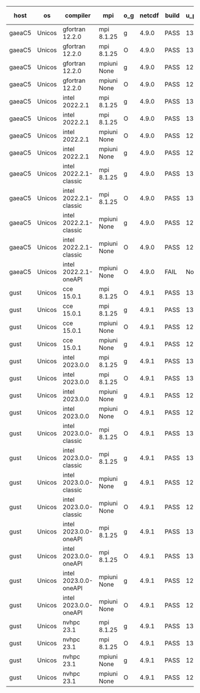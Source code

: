 

| host     | os       | compiler                              | mpi                      | o_g        | netcdf        | build       | u_pass          | u_fail          | s_pass            | s_fail            | e_pass             | e_fail             | nuopc_pass       | nuopc_fail       | artifacts link          |
|----------|----------|---------------------------------------|--------------------------|------------|---------------|-------------|-----------------|-----------------|-------------------|-------------------|--------------------|--------------------|------------------|------------------|-------------------------|
| gaeaC5 | Unicos | gfortran 12.2.0 | mpi 8.1.25  | g | 4.9.0  | PASS | 13930 | 0 | 49 | 0 | 81 | 0 | 52 | 0 | <a href="https://github.com/esmf-org/esmf-test-artifacts/tree/d2b0e047fd6004a327759078fb8804dc089ed474/develop/gfortran/12.2.0/g/mpi/8.1.25" target="_blank">d2b0e04</a> | 
| gaeaC5 | Unicos | gfortran 12.2.0 | mpi 8.1.25  | O | 4.9.0  | PASS | 13930 | 0 | 49 | 0 | 81 | 0 | 52 | 0 | <a href="https://github.com/esmf-org/esmf-test-artifacts/tree/81cf040a75832210549f1eacfc9ec28fce166902/develop/gfortran/12.2.0/O/mpi/8.1.25" target="_blank">81cf040</a> | 
| gaeaC5 | Unicos | gfortran 12.2.0 | mpiuni None  | g | 4.9.0  | PASS | 12346 | 0 | 8 | 0 | 44 | 0 | None | None | <a href="https://github.com/esmf-org/esmf-test-artifacts/tree/83928bcfcf6aa5e492a2cec487d38f619b6c2e20/develop/gfortran/12.2.0/g/mpiuni/None" target="_blank">83928bc</a> | 
| gaeaC5 | Unicos | gfortran 12.2.0 | mpiuni None  | O | 4.9.0  | PASS | 12346 | 0 | 8 | 0 | 44 | 0 | None | None | <a href="https://github.com/esmf-org/esmf-test-artifacts/tree/ca0c91bde2d8386b7d02f93163545176035608a4/develop/gfortran/12.2.0/O/mpiuni/None" target="_blank">ca0c91b</a> | 
| gaeaC5 | Unicos | intel 2022.2.1 | mpi 8.1.25  | g | 4.9.0  | PASS | 13930 | 0 | 49 | 0 | 81 | 0 | 52 | 0 | <a href="https://github.com/esmf-org/esmf-test-artifacts/tree/f6556e541b09cd8bdad894b947f84b33a49aa4ed/develop/intel/2022.2.1/g/mpi/8.1.25" target="_blank">f6556e5</a> | 
| gaeaC5 | Unicos | intel 2022.2.1 | mpi 8.1.25  | O | 4.9.0  | PASS | 13930 | 0 | 49 | 0 | 81 | 0 | 52 | 0 | <a href="https://github.com/esmf-org/esmf-test-artifacts/tree/7b8726f443237356a5fbea038861a0e0ff0dbd61/develop/intel/2022.2.1/O/mpi/8.1.25" target="_blank">7b8726f</a> | 
| gaeaC5 | Unicos | intel 2022.2.1 | mpiuni None  | O | 4.9.0  | PASS | 12346 | 0 | 8 | 0 | 44 | 0 | None | None | <a href="https://github.com/esmf-org/esmf-test-artifacts/tree/bf0a18a53391a083d4fb95c87230b4dd9416f06b/develop/intel/2022.2.1/O/mpiuni/None" target="_blank">bf0a18a</a> | 
| gaeaC5 | Unicos | intel 2022.2.1 | mpiuni None  | g | 4.9.0  | PASS | 12346 | 0 | 8 | 0 | 44 | 0 | None | None | <a href="https://github.com/esmf-org/esmf-test-artifacts/tree/c3f4ec6c043e482b0ca830d57e4b88d1c42c8a83/develop/intel/2022.2.1/g/mpiuni/None" target="_blank">c3f4ec6</a> | 
| gaeaC5 | Unicos | intel 2022.2.1-classic | mpi 8.1.25  | g | 4.9.0  | PASS | 13930 | 0 | 49 | 0 | 81 | 0 | 52 | 0 | <a href="https://github.com/esmf-org/esmf-test-artifacts/tree/d714092c07493b40d63b46b76dc9ef5903b78e96/develop/intel/2022.2.1-classic/g/mpi/8.1.25" target="_blank">d714092</a> | 
| gaeaC5 | Unicos | intel 2022.2.1-classic | mpi 8.1.25  | O | 4.9.0  | PASS | 13930 | 0 | 49 | 0 | 81 | 0 | 52 | 0 | <a href="https://github.com/esmf-org/esmf-test-artifacts/tree/0ae250a7019eeec25c6b2b865417a636d9ee5249/develop/intel/2022.2.1-classic/O/mpi/8.1.25" target="_blank">0ae250a</a> | 
| gaeaC5 | Unicos | intel 2022.2.1-classic | mpiuni None  | g | 4.9.0  | PASS | 12346 | 0 | 8 | 0 | 44 | 0 | None | None | <a href="https://github.com/esmf-org/esmf-test-artifacts/tree/7e20266fc4a1ce29e0a23985581088577779c09b/develop/intel/2022.2.1-classic/g/mpiuni/None" target="_blank">7e20266</a> | 
| gaeaC5 | Unicos | intel 2022.2.1-classic | mpiuni None  | O | 4.9.0  | PASS | 12346 | 0 | 8 | 0 | 44 | 0 | None | None | <a href="https://github.com/esmf-org/esmf-test-artifacts/tree/a4bb5df3e8bd4cf66cc6ed4704a08cf1970bd239/develop/intel/2022.2.1-classic/O/mpiuni/None" target="_blank">a4bb5df</a> | 
| gaeaC5 | Unicos | intel 2022.2.1-oneAPI | mpiuni None  | O | 4.9.0  | FAIL | None | None | None | None | None | None | None | None | <a href="https://github.com/esmf-org/esmf-test-artifacts/tree/d7a2d346819deecd379ec2848d67be6c9d582533/develop/intel/2022.2.1-oneAPI/O/mpiuni/None" target="_blank">d7a2d34</a> | 
| gust | Unicos | cce 15.0.1 | mpi 8.1.25  | O | 4.9.1  | PASS | 13850 | 80 | 49 | 0 | 81 | 0 | 51 | 1 | <a href="https://github.com/esmf-org/esmf-test-artifacts/tree/a5d076edcac5b75a15e458daf0589c0073bf266e/develop/cce/15.0.1/O/mpi/8.1.25" target="_blank">a5d076e</a> | 
| gust | Unicos | cce 15.0.1 | mpi 8.1.25  | g | 4.9.1  | PASS | 13850 | 80 | 49 | 0 | 81 | 0 | 51 | 1 | <a href="https://github.com/esmf-org/esmf-test-artifacts/tree/a1f37693cd2fce9371aeb49ff113199f0da2c489/develop/cce/15.0.1/g/mpi/8.1.25" target="_blank">a1f3769</a> | 
| gust | Unicos | cce 15.0.1 | mpiuni None  | O | 4.9.1  | PASS | 12268 | 78 | 8 | 0 | 44 | 0 | None | None | <a href="https://github.com/esmf-org/esmf-test-artifacts/tree/cf02f7b7fe9f2c8e9c0f9f9cd0b4714af67f8c2f/develop/cce/15.0.1/O/mpiuni/None" target="_blank">cf02f7b</a> | 
| gust | Unicos | cce 15.0.1 | mpiuni None  | g | 4.9.1  | PASS | 12270 | 76 | 8 | 0 | 44 | 0 | None | None | <a href="https://github.com/esmf-org/esmf-test-artifacts/tree/072175fcd7d7ae159a5a4e5ec1902dcbfd40285d/develop/cce/15.0.1/g/mpiuni/None" target="_blank">072175f</a> | 
| gust | Unicos | intel 2023.0.0 | mpi 8.1.25  | g | 4.9.1  | PASS | 13930 | 0 | 49 | 0 | 81 | 0 | 52 | 0 | <a href="https://github.com/esmf-org/esmf-test-artifacts/tree/16a184a78c808fb40fb3dd1b7685d67453c0c6df/develop/intel/2023.0.0/g/mpi/8.1.25" target="_blank">16a184a</a> | 
| gust | Unicos | intel 2023.0.0 | mpi 8.1.25  | O | 4.9.1  | PASS | 13930 | 0 | 49 | 0 | 81 | 0 | 52 | 0 | <a href="https://github.com/esmf-org/esmf-test-artifacts/tree/e1bfe3fa61f8aff2ff9b03a3b1f0a7dfd644c77d/develop/intel/2023.0.0/O/mpi/8.1.25" target="_blank">e1bfe3f</a> | 
| gust | Unicos | intel 2023.0.0 | mpiuni None  | g | 4.9.1  | PASS | 12346 | 0 | 8 | 0 | 44 | 0 | None | None | <a href="https://github.com/esmf-org/esmf-test-artifacts/tree/991f4c42aaa60b16328a0f8f2dd8f770f21b7372/develop/intel/2023.0.0/g/mpiuni/None" target="_blank">991f4c4</a> | 
| gust | Unicos | intel 2023.0.0 | mpiuni None  | O | 4.9.1  | PASS | 12346 | 0 | 8 | 0 | 44 | 0 | None | None | <a href="https://github.com/esmf-org/esmf-test-artifacts/tree/93abf0c052707f25ac5604d6d0b34fc8955b9847/develop/intel/2023.0.0/O/mpiuni/None" target="_blank">93abf0c</a> | 
| gust | Unicos | intel 2023.0.0-classic | mpi 8.1.25  | O | 4.9.1  | PASS | 13930 | 0 | 49 | 0 | 81 | 0 | 52 | 0 | <a href="https://github.com/esmf-org/esmf-test-artifacts/tree/823f2f7d950b67e1f14b84636fbe9d434a84bf34/develop/intel/2023.0.0-classic/O/mpi/8.1.25" target="_blank">823f2f7</a> | 
| gust | Unicos | intel 2023.0.0-classic | mpi 8.1.25  | g | 4.9.1  | PASS | 13930 | 0 | 49 | 0 | 81 | 0 | 52 | 0 | <a href="https://github.com/esmf-org/esmf-test-artifacts/tree/063311725c6bd22cb5d64d3b640e778d5458ec54/develop/intel/2023.0.0-classic/g/mpi/8.1.25" target="_blank">0633117</a> | 
| gust | Unicos | intel 2023.0.0-classic | mpiuni None  | g | 4.9.1  | PASS | 12346 | 0 | 8 | 0 | 44 | 0 | None | None | <a href="https://github.com/esmf-org/esmf-test-artifacts/tree/9f60f2d57a9ce8d83c3fd8707698c5302b0c5925/develop/intel/2023.0.0-classic/g/mpiuni/None" target="_blank">9f60f2d</a> | 
| gust | Unicos | intel 2023.0.0-classic | mpiuni None  | O | 4.9.1  | PASS | 12346 | 0 | 8 | 0 | 44 | 0 | None | None | <a href="https://github.com/esmf-org/esmf-test-artifacts/tree/3d7c78478408617bef746597287accc227d852ed/develop/intel/2023.0.0-classic/O/mpiuni/None" target="_blank">3d7c784</a> | 
| gust | Unicos | intel 2023.0.0-oneAPI | mpi 8.1.25  | g | 4.9.1  | PASS | 13930 | 0 | 49 | 0 | 81 | 0 | 40 | 12 | <a href="https://github.com/esmf-org/esmf-test-artifacts/tree/592053af5e8abc7b70724a2a9d40f11f74b974fe/develop/intel/2023.0.0-oneAPI/g/mpi/8.1.25" target="_blank">592053a</a> | 
| gust | Unicos | intel 2023.0.0-oneAPI | mpi 8.1.25  | O | 4.9.1  | PASS | 13930 | 0 | 48 | 1 | 81 | 0 | 40 | 12 | <a href="https://github.com/esmf-org/esmf-test-artifacts/tree/0ca52cd16dc15ad44b3433ced5719e899e2658f2/develop/intel/2023.0.0-oneAPI/O/mpi/8.1.25" target="_blank">0ca52cd</a> | 
| gust | Unicos | intel 2023.0.0-oneAPI | mpiuni None  | g | 4.9.1  | PASS | 12346 | 0 | 8 | 0 | 44 | 0 | None | None | <a href="https://github.com/esmf-org/esmf-test-artifacts/tree/c0a380cae8bd2a9212c07f197e1bc0fae79794c3/develop/intel/2023.0.0-oneAPI/g/mpiuni/None" target="_blank">c0a380c</a> | 
| gust | Unicos | intel 2023.0.0-oneAPI | mpiuni None  | O | 4.9.1  | PASS | 12346 | 0 | 8 | 0 | 44 | 0 | None | None | <a href="https://github.com/esmf-org/esmf-test-artifacts/tree/7021c2a9c4af09e553dba10a1ea734958842d4c8/develop/intel/2023.0.0-oneAPI/O/mpiuni/None" target="_blank">7021c2a</a> | 
| gust | Unicos | nvhpc 23.1 | mpi 8.1.25  | g | 4.9.1  | PASS | 13881 | 49 | 47 | 2 | 79 | 2 | 45 | 7 | <a href="https://github.com/esmf-org/esmf-test-artifacts/tree/39140fa06a0b46a4e8898b56fd0ebd5cf973112f/develop/nvhpc/23.1/g/mpi/8.1.25" target="_blank">39140fa</a> | 
| gust | Unicos | nvhpc 23.1 | mpi 8.1.25  | O | 4.9.1  | PASS | 13927 | 3 | 49 | 0 | 81 | 0 | 45 | 7 | <a href="https://github.com/esmf-org/esmf-test-artifacts/tree/a6c98712afa6e17b67cd7c0967fe289166873b2f/develop/nvhpc/23.1/O/mpi/8.1.25" target="_blank">a6c9871</a> | 
| gust | Unicos | nvhpc 23.1 | mpiuni None  | g | 4.9.1  | PASS | 12346 | 0 | 6 | 2 | 44 | 0 | None | None | <a href="https://github.com/esmf-org/esmf-test-artifacts/tree/14de27210d30bb8fcbd5cd85bdbb2c43848238d7/develop/nvhpc/23.1/g/mpiuni/None" target="_blank">14de272</a> | 
| gust | Unicos | nvhpc 23.1 | mpiuni None  | O | 4.9.1  | PASS | 12344 | 2 | 8 | 0 | 44 | 0 | None | None | <a href="https://github.com/esmf-org/esmf-test-artifacts/tree/9949868a093808f2fb97899b84478b015a8a722d/develop/nvhpc/23.1/O/mpiuni/None" target="_blank">9949868</a> | 
